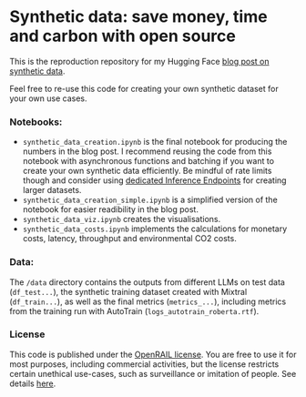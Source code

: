 # Synthetic data: save money, time and carbon with open source
This is the reproduction repository for my Hugging Face [blog post on synthetic data](https://huggingface.co/blog/synthetic-data-save-costs).

Feel free to re-use this code for creating your own synthetic dataset for your own use cases. 

### Notebooks: 
- `synthetic_data_creation.ipynb` is the final notebook for producing the numbers in the blog post. I recommend reusing the code from this notebook with asynchronous functions and batching if you want to create your own synthetic data efficiently. Be mindful of rate limits though and consider using [dedicated Inference Endpoints](https://huggingface.co/docs/inference-endpoints/index) for creating larger datasets. 
- `synthetic_data_creation_simple.ipynb` is a simplified version of the notebook for easier readibility in the blog post.
- `synthetic_data_viz.ipynb` creates the visualisations.
- `synthetic_data_costs.ipynb` implements the calculations for monetary costs, latency, throughput and environmental CO2 costs. 

### Data:
The `/data` directory contains the outputs from different LLMs on test data (`df_test...`), the synthetic training dataset created with Mixtral (`df_train...`), as well as the final metrics (`metrics_...`), including metrics from the training run with AutoTrain (`logs_autotrain_roberta.rtf`).


### License
This code is published under the [OpenRAIL license](https://www.licenses.ai/ai-licenses). You are free to use it for most purposes, including commercial activities, but the license restricts certain unethical use-cases, such as surveillance or imitation of people. See details [here](https://www.licenses.ai/source-code-license). 

